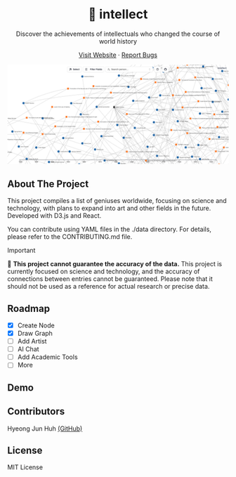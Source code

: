<p align='center'>
<h1 align='center'>🧭 intellect</h1>
<p align='center'>Discover the achievements of intellectuals who changed the course of world history</p>
</p>

<p align='center'>
<a href="https://intellect.fleet.im/">Visit Website</a> · <a href="https://github.com/DipokalLab/intellect/issues">Report Bugs</a>
</p>

![img](./.github/screenshot.png)

## About The Project

This project compiles a list of geniuses worldwide, focusing on science and technology, with plans to expand into art and other fields in the future. Developed with D3.js and React.

You can contribute using YAML files in the ./data directory. For details, please refer to the CONTRIBUTING.md file.

> [!IMPORTANT]
> 📢 <strong>This project cannot guarantee the accuracy of the data.</strong> This project is currently focused on science and technology, and the accuracy of connections between entries cannot be guaranteed. Please note that it should not be used as a reference for actual research or precise data.

## Roadmap

- [x] Create Node
- [x] Draw Graph
- [ ] Add Artist
- [ ] AI Chat
- [ ] Add Academic Tools
- [ ] More

## Demo

## Contributors

Hyeong Jun Huh [(GitHub)](https://github.com/DipokalLab)

## License

MIT License
